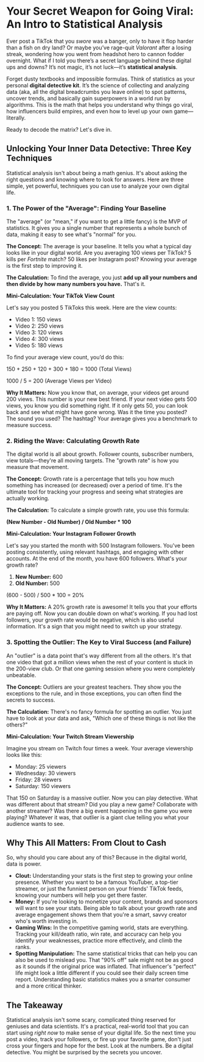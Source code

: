 # **Your Secret Weapon for Going Viral: An Intro to Statistical Analysis**

Ever post a TikTok that you *swore* was a banger, only to have it flop harder than a fish on dry land? Or maybe you’ve rage-quit *Valorant* after a losing streak, wondering how you went from headshot hero to cannon fodder overnight. What if I told you there’s a secret language behind these digital ups and downs? It’s not magic, it’s not luck—it’s **statistical analysis**.

Forget dusty textbooks and impossible formulas. Think of statistics as your personal **digital detective kit**. It’s the science of collecting and analyzing data (aka, all the digital breadcrumbs you leave online) to spot patterns, uncover trends, and basically gain superpowers in a world run by algorithms. This is the math that helps you understand why things go viral, how influencers build empires, and even how to level up your own game—literally.

Ready to decode the matrix? Let's dive in.

## **Unlocking Your Inner Data Detective: Three Key Techniques**

Statistical analysis isn't about being a math genius. It's about asking the right questions and knowing where to look for answers. Here are three simple, yet powerful, techniques you can use to analyze your own digital life.

### **1\. The Power of the "Average": Finding Your Baseline**

The "average" (or "mean," if you want to get a little fancy) is the MVP of statistics. It gives you a single number that represents a whole bunch of data, making it easy to see what's "normal" for you.

**The Concept:** The average is your baseline. It tells you what a typical day looks like in your digital world. Are you averaging 100 views per TikTok? 5 kills per *Fortnite* match? 50 likes per Instagram post? Knowing your average is the first step to improving it.

**The Calculation:** To find the average, you just **add up all your numbers and then divide by how many numbers you have.** That's it.

**Mini-Calculation: Your TikTok View Count**

Let's say you posted 5 TikToks this week. Here are the view counts:

* Video 1: 150 views  
* Video 2: 250 views  
* Video 3: 120 views  
* Video 4: 300 views  
* Video 5: 180 views

To find your average view count, you’d do this:

150 \+ 250 \+ 120 \+ 300 \+ 180 \= 1000 (Total Views)

1000 / 5 \= 200 (Average Views per Video)

**Why It Matters:** Now you know that, on average, your videos get around 200 views. This number is your new best friend. If your next video gets 500 views, you know you did something right. If it only gets 50, you can look back and see what might have gone wrong. Was it the time you posted? The sound you used? The hashtag? Your average gives you a benchmark to measure success.

### **2\. Riding the Wave: Calculating Growth Rate**

The digital world is all about growth. Follower counts, subscriber numbers, view totals—they're all moving targets. The "growth rate" is how you measure that movement.

**The Concept:** Growth rate is a percentage that tells you how much something has increased (or decreased) over a period of time. It's the ultimate tool for tracking your progress and seeing what strategies are actually working.

**The Calculation:** To calculate a simple growth rate, you use this formula:

**(New Number \- Old Number) / Old Number \* 100**

**Mini-Calculation: Your Instagram Follower Growth**

Let's say you started the month with 500 Instagram followers. You've been posting consistently, using relevant hashtags, and engaging with other accounts. At the end of the month, you have 600 followers. What's your growth rate?

1. **New Number:** 600  
2. **Old Number:** 500

(600 \- 500\) / 500 \* 100 \= 20%

**Why It Matters:** A 20% growth rate is awesome\! It tells you that your efforts are paying off. Now you can double down on what's working. If you had lost followers, your growth rate would be negative, which is also useful information. It's a sign that you might need to switch up your strategy.

### **3\. Spotting the Outlier: The Key to Viral Success (and Failure)**

An "outlier" is a data point that's way different from all the others. It's that one video that got a million views when the rest of your content is stuck in the 200-view club. Or that one gaming session where you were completely unbeatable.

**The Concept:** Outliers are your greatest teachers. They show you the exceptions to the rule, and in those exceptions, you can often find the secrets to success.

**The Calculation:** There's no fancy formula for spotting an outlier. You just have to look at your data and ask, "Which one of these things is not like the others?"

**Mini-Calculation: Your Twitch Stream Viewership**

Imagine you stream on Twitch four times a week. Your average viewership looks like this:

* Monday: 25 viewers  
* Wednesday: 30 viewers  
* Friday: 28 viewers  
* Saturday: 150 viewers

That 150 on Saturday is a massive outlier. Now you can play detective. What was different about that stream? Did you play a new game? Collaborate with another streamer? Was there a big event happening in the game you were playing? Whatever it was, that outlier is a giant clue telling you what your audience wants to see.

## **Why This All Matters: From Clout to Cash**

So, why should you care about any of this? Because in the digital world, data is power.

* **Clout:** Understanding your stats is the first step to growing your online presence. Whether you want to be a famous YouTuber, a top-tier streamer, or just the funniest person on your friends' TikTok feeds, knowing your numbers will help you get there faster.  
* **Money:** If you're looking to monetize your content, brands and sponsors will want to see your stats. Being able to talk about your growth rate and average engagement shows them that you're a smart, savvy creator who's worth investing in.  
* **Gaming Wins:** In the competitive gaming world, stats are everything. Tracking your kill/death ratio, win rate, and accuracy can help you identify your weaknesses, practice more effectively, and climb the ranks.  
* **Spotting Manipulation:** The same statistical tricks that can help you can also be used to mislead you. That "90% off" sale might not be as good as it sounds if the original price was inflated. That influencer's "perfect" life might look a little different if you could see their daily screen time report. Understanding basic statistics makes you a smarter consumer and a more critical thinker.

## **The Takeaway**

Statistical analysis isn't some scary, complicated thing reserved for geniuses and data scientists. It's a practical, real-world tool that you can start using *right now* to make sense of your digital life. So the next time you post a video, track your followers, or fire up your favorite game, don't just cross your fingers and hope for the best. Look at the numbers. Be a digital detective. You might be surprised by the secrets you uncover.